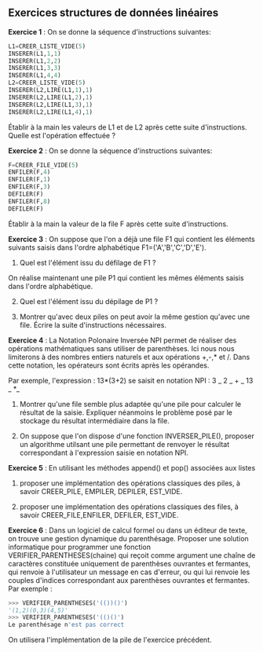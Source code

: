 ## Exercices structures de données linéaires

**Exercice 1** :  On se donne la séquence d'instructions suivantes:

```python
L1=CREER_LISTE_VIDE(5)
INSERER(L1,1,1)
INSERER(L1,2,2)
INSERER(L1,3,3)
INSERER(L1,4,4)
L2=CREER_LISTE_VIDE(5)
INSERER(L2,LIRE(L1,1),1)
INSERER(L2,LIRE(L1,2),1)
INSERER(L2,LIRE(L1,3),1)
INSERER(L2,LIRE(L1,4),1)
```

Établir à la main les valeurs de L1 et de L2 après cette suite d'instructions. Quelle est l'opération effectuée ?

**Exercice 2** : On se donne la séquence d'instructions suivantes:

```python
F=CREER_FILE_VIDE(5)
ENFILER(F,4)
ENFILER(F,1)
ENFILER(F,3)
DEFILER(F)
ENFILER(F,8)
DEFILER(F)
```

Établir à la main la valeur de la file F après cette suite d'instructions.

**Exercice 3** : On suppose que l'on a déjà une file F1 qui contient les éléments suivants saisis dans l'ordre alphabétique F1=('A','B','C','D','E').

1) Quel est l'élément issu du défilage de F1 ?

On réalise maintenant une pile P1 qui contient les mêmes éléments saisis dans l'ordre alphabétique.

2) Quel est l'élément issu du dépilage de P1 ?

3) Montrer qu'avec deux piles on peut avoir la même gestion qu'avec une file. Écrire la suite d'instructions nécessaires.

**Exercice 4** : La Notation Polonaire Inversée NPI permet de réaliser des opérations mathématiques sans utiliser de parenthèses. Ici nous nous limiterons à des nombres entiers naturels et aux opérations +,-,* et /. Dans cette notation, les opérateurs sont écrits après les opérandes.

Par exemple, l'expression : 13*(3+2) se saisit en notation NPI : 3 _ 2 _ + _ 13 _ *_

1) Montrer qu'une file semble plus adaptée qu'une pile pour calculer le résultat de la  saisie. Expliquer néanmoins le problème posé par le stockage du résultat intermédiaire dans la file.

2) On suppose que l'on dispose d'une fonction INVERSER_PILE(), proposer un algorithme utilsant une pile permettant de renvoyer le résultat correspondant à l'expression saisie en notation NPI.

**Exercice 5** : En utilisant les méthodes append() et pop() associées aux listes

1) proposer une implémentation des opérations classiques des piles, à savoir CREER_PILE, EMPILER, DEPILER, EST_VIDE.

2)  proposer une implémentation des opérations classiques des files, à savoir CREER_FILE,ENFILER, DEFILER, EST_VIDE.

**Exercice 6** : Dans un logiciel de calcul formel ou dans un éditeur de texte, on trouve une gestion dynamique du parenthésage. Proposer une solution informatique pour programmer une fonction VERIFIER_PARENTHESES(chaine) qui reçoit comme argument une chaîne de caractères constituée uniquement de parenthèses ouvrantes et fermantes, qui renvoie à l'utilisateur un message en cas d'erreur, ou qui lui renvoie les couples d'indices correspondant aux parenthèses ouvrantes et fermantes.
Par exemple :

```python
>>> VERIFIER_PARENTHESES('(())()')
'(1,2)(0,3)(4,5)'
>>> VERIFIER_PARENTHESES('(()()')
Le parenthésage n'est pas correct
```
On utilisera l'implémentation de la pile de l'exercice précédent.




